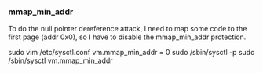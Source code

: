### mmap_min_addr

To do the null pointer dereference attack, I need to map some code to the first page (addr 0x0), so I have to disable the mmap_min_addr protection.

  sudo vim /etc/sysctl.conf
  vm.mmap_min_addr = 0
  sudo /sbin/sysctl -p
  sudo /sbin/sysctl vm.mmap_min_addr
